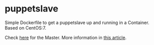 # puppetslave

Simple Dockerfile to get a puppetslave up and running in a Container.<br/>
Based on CentOS:7.


Check [here](https://github.com/ContainerSolutions/puppetmaster) for the Master. More information in [this article](http://container-solutions.com/2015/06/puppet-in-docker/).
